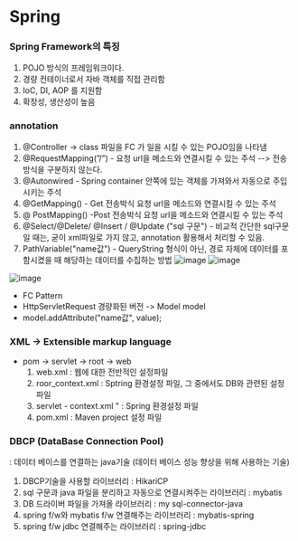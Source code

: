 # Spring

### Spring Framework의 특징
1. POJO 방식의 프레임워크이다.
2. 경량 컨테이너로서 자바 객체를 직접 관리함
3. IoC, DI, AOP 를 지원함
4. 확장성, 생산성이 높음

### annotation
1. @Controller → class 파일을 FC 가 일을 시킬 수 있는 POJO임을 나타냄
2. @RequestMapping(”/”) - 요청 url을 메소드와 연결시킬 수 있는 주석 --> 전송방식을 구분하지 않는다.
3. @Autonwired - Spring container 안쪽에 있는 객체를 가져와서 자동으로 주입시키는 주석
4. @GetMapping() - Get 전송박식 요청 url을 메소드와 연결시킬 수 있는 주석
5. @ PostMapping() -Post 전송박식 요청 url을 메소드와 연결시킬 수 있는 주석
6. @Select/@Delete/ @Insert / @Update ("sql 구문") - 비교적 간단한 sql구문일 때는, 굳이 xml파일로 가지 않고, annotation 활용해서 처리할 수 있음.
7. PathVariable("name값") - QueryString 형식이 아닌, 경로 자체에 데이터를 포함시켰을 때 해당하는 데이터를 수집하는 방법
![image](https://github.com/yusuyeon1111/Spring/assets/142488306/c776a28f-5b95-4912-92bf-cafa3bca3deb)
![image](https://github.com/yusuyeon1111/Spring/assets/142488306/76a3e07b-fa63-4a31-8c30-a5291e43cfb2)

![image](https://github.com/yusuyeon1111/Spring/assets/142488306/190eaa47-74cf-42af-93d0-e8534b94c271)
- FC Pattern
- HttpServletRequest 경량화된 버전 -> Model model
- model.addAttribute("name값", value);

### XML -> Extensible markup language
- pom -> servlet -> root -> web
    1. web.xml : 웹에 대한 전반적인 설정파일
    2. roor_context.xml : Sptring 환경설정 파일, 그 중에서도 DB와 관련된 설정 파일
    3. servlet - context.xml " : Spring 환경설정 파일
    4. pom.xml : Maven project 설정 파일

### DBCP (DataBase Connection Pool)
: 데이터 베이스를 연결하는 java기술 (데이터 베이스 성능 향상을 위해 사용하는 기술)
1. DBCP기술을 사용할 라이브러리 : HikariCP
2. sql 구문과 java 파일을 분리하고 자동으로 연결시켜주는 라이브러리 : mybatis
3. DB 드라이버 파일을 가져올 라이브러리 : my sql-connector-java
4. spring f/w와 mybatis f/w 연결해주는 라이브러리 : mybatis-spring
5. spring f/w jdbc 연결해주는 라이브러리 : spring-jdbc

   
